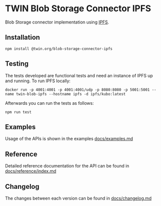 # TWIN Blob Storage Connector IPFS

Blob Storage connector implementation using [IPFS](https://ipfs.tech/).

## Installation

```shell
npm install @twin.org/blob-storage-connector-ipfs
```

## Testing

The tests developed are functional tests and need an instance of IPFS up and running. To run IPFS locally:

```shell
docker run -p 4001:4001 -p 4001:4001/udp -p 8080:8080 -p 5001:5001 --name twin-blob-ipfs --hostname ipfs -d ipfs/kubo:latest
```

Afterwards you can run the tests as follows:

```shell
npm run test
```

## Examples

Usage of the APIs is shown in the examples [docs/examples.md](docs/examples.md)

## Reference

Detailed reference documentation for the API can be found in [docs/reference/index.md](docs/reference/index.md)

## Changelog

The changes between each version can be found in [docs/changelog.md](docs/changelog.md)

